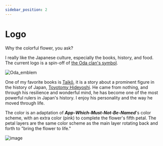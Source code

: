 ```yaml
---
sidebar_position: 2
---
```


# Logo

Why the colorful flower, you ask?

I really like the Japanese culture, especially the books, history, and food. The current logo is a spin-off of [the Oda clan's symbol](https://en.wikipedia.org/wiki/Oda_clan).

![Oda_emblem](https://user-images.githubusercontent.com/27055614/182044504-a5ed33a8-5640-42de-b359-18fdbee9fb90.svg)

One of my favorite books is [Taikō](https://www.goodreads.com/book/show/336228.Taiko), it is a story about a prominent figure in the history of Japan, [Toyotomy Hideyoshi](https://www.britannica.com/biography/Toyotomi-Hideyoshi). He came from nothing, and through his resilience and wonderful mind, he has become one of the most powerful rulers in Japan's history. I enjoy his personality and the way he moved through life.

The color is an adaptation of **_App-Which-Must-Not-Be-Named_**'s color scheme, with an extra color (pink) to complete the flower's fifth petal. The petal layers are the same color scheme as the main layer rotating back and forth to "bring the flower to life."

![image](https://user-images.githubusercontent.com/27055614/182044984-2ee6d1ed-c4a7-4331-8a4b-64fcde77fe1f.png)
